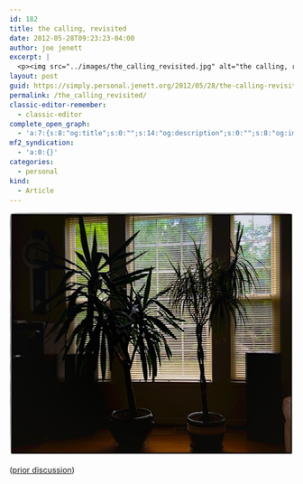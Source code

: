 ```yaml
---
id: 182
title: the calling, revisited
date: 2012-05-28T09:23:23-04:00
author: joe jenett
excerpt: |
  <p><img src="../images/the_calling_revisited.jpg" alt="the calling, revisited" style="border:none;" /></p>
layout: post
guid: https://simply.personal.jenett.org/2012/05/28/the-calling-revisited/
permalink: /the_calling_revisited/
classic-editor-remember:
  - classic-editor
complete_open_graph:
  - 'a:7:{s:8:"og:title";s:0:"";s:14:"og:description";s:0:"";s:8:"og:image";s:0:"";s:7:"og:type";s:0:"";s:12:"twitter:card";s:7:"summary";s:19:"twitter:description";s:0:"";s:15:"twitter:creator";s:0:"";}'
mf2_syndication:
  - 'a:0:{}'
categories:
  - personal
kind:
  - Article
---
```

<img src="../images/the_calling_revisited.jpg" alt="the calling, revisited" style="border:none;" />

([prior discussion](https://disqus.com/home/discussion/jenettsimplypersonal/jenettsimplypersonal_the_calling_revisited/))